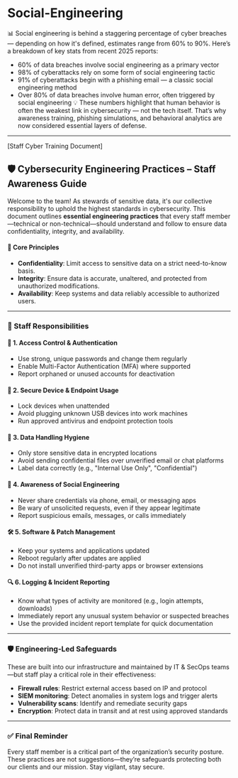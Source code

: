 # Social-Engineering


📊 Social engineering is behind a staggering percentage of cyber breaches — depending on how it's defined, estimates range from 60% to 90%.
Here’s a breakdown of key stats from recent 2025 reports:
- 60% of data breaches involve social engineering as a primary vector
- 98% of cyberattacks rely on some form of social engineering tactic
- 91% of cyberattacks begin with a phishing email — a classic social engineering method
- Over 80% of data breaches involve human error, often triggered by social engineering
💡 These numbers highlight that human behavior is often the weakest link in cybersecurity — not the tech itself. That’s why awareness training, phishing simulations, and behavioral analytics are now considered essential layers of defense.



---

  
  
  
  
[Staff Cyber Training Document] 

## 🛡️ Cybersecurity Engineering Practices – Staff Awareness Guide

Welcome to the team! As stewards of sensitive data, it's our collective responsibility to uphold the highest standards in cybersecurity. This document outlines **essential engineering practices** that every staff member—technical or non-technical—should understand and follow to ensure data confidentiality, integrity, and availability.

#### 🔑 Core Principles

- **Confidentiality**: Limit access to sensitive data on a strict need-to-know basis.
- **Integrity**: Ensure data is accurate, unaltered, and protected from unauthorized modifications.
- **Availability**: Keep systems and data reliably accessible to authorized users.

---

### 🧠 Staff Responsibilities

#### 🔐 1. Access Control & Authentication
- Use strong, unique passwords and change them regularly
- Enable Multi-Factor Authentication (MFA) where supported
- Report orphaned or unused accounts for deactivation

#### 🚫 2. Secure Device & Endpoint Usage
- Lock devices when unattended
- Avoid plugging unknown USB devices into work machines
- Run approved antivirus and endpoint protection tools

#### 🧼 3. Data Handling Hygiene
- Only store sensitive data in encrypted locations
- Avoid sending confidential files over unverified email or chat platforms
- Label data correctly (e.g., "Internal Use Only", "Confidential")

#### 🧪 4. Awareness of Social Engineering
- Never share credentials via phone, email, or messaging apps
- Be wary of unsolicited requests, even if they appear legitimate
- Report suspicious emails, messages, or calls immediately

#### 🛠 5. Software & Patch Management
- Keep your systems and applications updated
- Reboot regularly after updates are applied
- Do not install unverified third-party apps or browser extensions

#### 🔍 6. Logging & Incident Reporting
- Know what types of activity are monitored (e.g., login attempts, downloads)
- Immediately report any unusual system behavior or suspected breaches
- Use the provided incident report template for quick documentation

---

### 🛡️ Engineering-Led Safeguards

These are built into our infrastructure and maintained by IT & SecOps teams—but staff play a critical role in their effectiveness:

- **Firewall rules**: Restrict external access based on IP and protocol
- **SIEM monitoring**: Detect anomalies in system logs and trigger alerts
- **Vulnerability scans**: Identify and remediate security gaps
- **Encryption**: Protect data in transit and at rest using approved standards

---

### ✅ Final Reminder

Every staff member is a critical part of the organization’s security posture. These practices are not suggestions—they’re safeguards protecting both our clients and our mission. Stay vigilant, stay secure.
